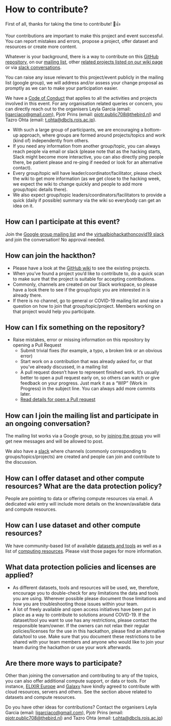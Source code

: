 # How to contribute?

First of all, thanks for taking the time to contribute! :tada::+1:

Your contributions are important to make this project and event successful. 
You can report mistakes and errors, propose a project, offer dataset and resources or create more content. 

Whatever is your background, there is a way to contribute on this [GitHub repository](https://github.com/virtual-biohackathons/covid-19-bh20), 
on our [mailing list](https://groups.google.com/forum/?utm_medium=email&utm_source=footer#!forum/virtual-biohackathon), other [related projects listed on our wiki page](https://github.com/virtual-biohackathons/covid-19-bh20/wiki) or via [slack conversations](https://virtualbiohac-xt62674.slack.com/join/shared_invite/zt-cuur40oj-wdrVz50NocwVrH7vgKTdPg).

You can raise any issue relevant to this project/event publicly in the mailing list (google group), we will address and/or assess your change proposal as promptly as we can to make your participation easier.

We have a [Code of Conduct](https://github.com/virtual-biohackathons/covid-19-bh20/blob/master/CODE_OF_CONDUCT.md) that applies to all the activities and projects involved in this event.
For any organisation related queries or concern, you can directly reach out to the organisers Leyla Garcia (email: ljgarciaco@gmail.com), Pjotr Prins (email: pjotr.public708@thebird.nl) 
and  Tazro Ohta (email: t.ohta@dbcls.rois.ac.jp). 

- With such a large group of participants, we are encouraging a bottom-up approach, where groups are formed around projects/topics and work (kind of) independently from others. 
- If you need any information from another group/topic, you can always reach people via email or slack (please note that as the hacking starts, Slack might become more interactive, you can also directly ping people there, be patient please and re-ping if needed or look for an alternative contact). 
- Every group/topic will have leader/coordinator/facilitator, please check the wiki to get more information (as we get close to the hacking week, we expect the wiki to change quickly and people to add more group/topic details there). 
- We also expect group/topic leaders/coordinators/facilitators to provide a quick (daily if possible) summary via the wiki so everybody can get an idea on it.

## How can I participate at this event?

Join the [Google group mailing list](https://groups.google.com/forum/#!forum/virtual-biohackathon) and the [virtualbiohackathoncovid19 slack](https://join.slack.com/t/virtualbiohac-xt62674/shared_invite/zt-cuur40oj-wdrVz50NocwVrH7vgKTdPg) and join the conversation! No approval needed. 

## How can join the hackthon?
- Please have a look at the [GitHub wiki](https://github.com/virtual-biohackathons/covid-19-bh20/wiki) to see the existing projects. 
- When you’ve found a project you’d like to contribute to, 
do a quick scan to make sure that the project is suitable for accepting contributions.
- Commonly, channels are created on our Slack workspace, so please have a look there to see if the group/topic you are interested in is already there. 
- If there is no channel, go to general or COVID-19 mailing list and raise a question on how to join that group/topic/project. Members working on that project would help you participate.

## How can I fix something on the repository?

- Raise mistakes, error or missing information on this repository by opening a Pull Request
  - Submit trivial fixes (for example, a typo, a broken link or an obvious error)
  - Start work on a contribution that was already asked for, or that you’ve already discussed, in a mailing list
  - A pull request doesn’t have to represent finished work. It’s usually better to open a pull request early on, so others can watch or give feedback on your progress. Just mark it as a “WIP” (Work in Progress) in the subject line. You can always add more commits later.
  - [Read details for open a Pull request](https://opensource.guide/how-to-contribute/#opening-a-pull-request)

## How can I join the mailing list and participate in an ongoing conversation?

The mailing list works via a Google group, so by [joining the group](https://groups.google.com/forum/#!forum/virtual-biohackathon) you will get new messages and will be allowed to post.

We also have a [slack]((https://virtualbiohac-xt62674.slack.com/join/shared_invite/zt-cuur40oj-wdrVz50NocwVrH7vgKTdPg)) where channels (commonly corresponding to groups/topics/projects) are created and people can join and contribute to the discussion.

## How can I offer dataset and other compute resources? What are the data protection policy?

People are pointing to data or offering compute resources via email. A dedicated wiki entry will include more details on the known/available data and compute resources.

## How can I use dataset and other compute resources? 

We have community-based list of available [datasets and tools](./datasets_and_tools.md) as well as a list of [computing resources](./compute_resources.md). Please visit those pages for more information.

## What data protection policies and licenses are applied?

- As different datasets, tools and resources will be used, we, therefore, encourage you to double-check for any limitations the data and tools you are using. Wherever possible please document those limitations and how you are troubleshooting those issues within your team. 
- A lot of freely available and open access initiatives have been put in place as a way to contribute to solutions around COVID-19. If the dataset/tool you want to use has any restrictions, please contact the responsible team/owner. If the owners can not relax their regular policies/licenses for the use in this hackathon, please find an alternative data/tool to use. Make sure that you document these restrictions to be shared with your team members and anyone who would like to join your team during the hackathon or use your work afterwards.

## Are there more ways to participate?

Other than joining the conversation and contributing to any of the topics, you can also offer additional compute support, or data or tools. For instance, [ELIXIR Europe](https://elixir-europe.org/) and [Galaxy](https://galaxyproject.org/) have kindly agreed to contribute with cloud resources, servers and others.  See the section above related to datasets and compute resources.

Do you have other ideas for contributions? Contact the organisers Leyla Garcia (email: ljgarciaco@gmail.com), Pjotr Prins (email: pjotr.public708@thebird.nl) and 
Tazro Ohta (email: t.ohta@dbcls.rois.ac.jp)
